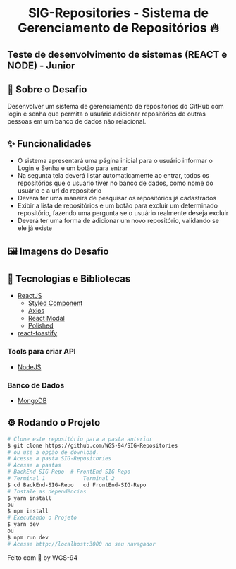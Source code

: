 <!-- Logotipo 
<div align="center">
  <img src="./Assets/ignite.png">
</div>-->

<!-- Title -->
<h1 align="center"> SIG-Repositories - Sistema de Gerenciamento de Repositórios 🔥 </h1>

<!-- Subtitle -->
<h2> Teste de desenvolvimento de sistemas (REACT e NODE) - Junior </h2>

<!-- Badges 
<p align="center">
  <a href="https://rocketseat.com.br">
    <img alt="Made by Rocketseat" src="https://img.shields.io/badge/made%20by-Rocketseat-%2306b656?style=flat-square">
  </a>
  <img alt="GitHub language count" src="https://img.shields.io/github/languages/count/brunoemferreira/rocketseat-ignite-dt-money?color=%2304D361?style=flat-square">
  <img alt="Repository size" src="https://img.shields.io/github/repo-size/brunoemferreira/rocketseat-ignite-dt-money?style=flat-square">
  <img alt="GitHub last commit" src="https://img.shields.io/github/last-commit/brunoemferreira/rocketseat-ignite-dt-money?style=flat-square">
</p>-->

<!-- Sobre o Projeto -->
## 🚀 Sobre o Desafio
Desenvolver um sistema de gerenciamento de repositórios do GitHub com login e senha que permita o usuário adicionar repositórios de outras pessoas em um banco de dados não relacional.

## ✨ Funcionalidades

 * O sistema apresentará uma página inicial para o usuário informar o Login e Senha e um botão para entrar
 * Na segunta tela deverá listar automaticamente ao entrar, todos os repositórios que o usuário tiver no banco de dados, como nome do usuário e a url do repositório
 * Deverá ter uma maneira de pesquisar os repositórios já cadastrados
 * Exibir a lista de repositórios e um botão para excluir um determinado repositório, fazendo uma pergunta se o usuário realmente deseja excluir
 * Deverá ter uma forma de adicionar um novo repositório, validando se ele já existe

## 🖼️ Imagens do Desafio
<!--
<div align="center">
  <img src="https://user-images.githubusercontent.com/87288949/171734865-0a9a1673-8cc5-4289-afe1-8f8e736359fb.PNG">
</div>
<div align="center">
  <img src="https://user-images.githubusercontent.com/87288949/171734884-05790807-3c12-43ab-a301-9052cb3429c4.PNG">
</div>
<div align="center">
  <img src="https://user-images.githubusercontent.com/87288949/171734894-721b47ca-59b6-44ba-a5cc-caeac6c16340.PNG">
</div>
-->

## 🧰 Tecnologias e Bibliotecas

* [ReactJS](https://pt-br.reactjs.org/tutorial/tutorial.html)
  * [Styled Component](https://www.npmjs.com/package/styled-components)
  * [Axios](https://www.npmjs.com/package/axios)
  * [React Modal](https://www.npmjs.com/package/react-modal)
  * [Polished](https://www.npmjs.com/package/polished)
* [react-toastify](https://www.npmjs.com/package/react-toastify)

### Tools para criar API
 * [NodeJS](https://nodejs.org/en/)

### Banco de Dados
* [MongoDB](https://www.mongodb.com/pt-br)

## ⚙️ Rodando o Projeto
```bash
# Clone este repositório para a pasta anterior
$ git clone https://github.com/WGS-94/SIG-Repositories
# ou use a opção de download.
# Acesse a pasta SIG-Repositories
# Acesse a pastas
# BackEnd-SIG-Repo  # FrontEnd-SIG-Repo
# Terminal 1            Terminal 2
$ cd BackEnd-SIG-Repo   cd FrontEnd-SIG-Repo
# Instale as dependências
$ yarn install
ou
$ npm install
# Executando o Projeto
$ yarn dev 
ou
$ npm run dev
# Acesse http://localhost:3000 no seu navagador
```
Feito com 💖 by WGS-94
